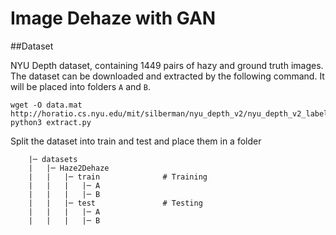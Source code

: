 # Image Dehaze with GAN

##Dataset

NYU Depth dataset, containing 1449 pairs of hazy and ground truth images. The dataset can be downloaded and extracted by the following command. It will be placed into folders `A` and `B`.
```
wget -O data.mat http://horatio.cs.nyu.edu/mit/silberman/nyu_depth_v2/nyu_depth_v2_labeled.mat
python3 extract.py
```
Split the dataset into train and test and place them in a folder 
```
    |─ datasets                   
    |   |─ Haze2Dehaze        
    |   |   |─ train              # Training
    |   |   |   |─ A              
    |   |   |   |─ B              
    |   |   |─ test               # Testing
    |   |   |   |─ A              
    |   |   |   |─ B              
```    